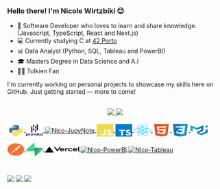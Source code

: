 ### Hello there! I'm Nicole Wirtzbiki 😊
- 🚀 Software Developer who loves to learn and share knowledge. (Javascript, TypeScript, React and Next.js)
- 💻 Currently studying C at [42 Porto](https://www.42porto.com/)  
- 📊  Data Analyst (Python, SQL, Tableau and PowerBI)
- 🎓 Masters Degree in Data Science and A.I
- 🧙‍♂️ Tolkien Fan

I'm currently working on personal projects to showcase my skills here on GitHub. Just getting started — more to come!

</br>
<div align="center">
  <a href="https://github.com/nicowirtzbiki">
  <img height="160em" src="https://github-readme-stats.vercel.app/api?username=nicowirtzbiki&show_icons=true&theme=dracula&include_all_commits=true&count_private=true"/>
  <img height="160em" src="https://github-readme-stats.vercel.app/api/top-langs/?username=nicowirtzbiki&layout=compact&langs_count=7&theme=dracula"/>
</div>

<div style="display: inline_block"><br>
 <img align="center" alt="Nico-Python" height="30" width="40" src="https://raw.githubusercontent.com/devicons/devicon/master/icons/python/python-original.svg">
 <img align="center" alt="Nico-Pandas" height="30" width="40" src="https://raw.githubusercontent.com/devicons/devicon/master/icons/pandas/pandas-original-wordmark.svg"> 
 <img align="center" alt="Nico-JupyNote" height="30" width="40" src="https://cdn.jsdelivr.net/gh/devicons/devicon/icons/jupyter/jupyter-original-wordmark.svg" />
 <img align="center" alt="Nico-Js" height="30" width="40" src="https://raw.githubusercontent.com/devicons/devicon/master/icons/javascript/javascript-plain.svg">
 <img align="center" alt="Nico-Ts" height="30" width="40" src="https://raw.githubusercontent.com/devicons/devicon/master/icons/typescript/typescript-plain.svg">
 <img align="center" alt="Nico-React" height="30" width="40" src="https://raw.githubusercontent.com/devicons/devicon/master/icons/react/react-original.svg">
 <img align="center" alt="Nico-HTML" height="30" width="40" src="https://raw.githubusercontent.com/devicons/devicon/master/icons/html5/html5-original.svg">
 <img align="center" alt="Nico-CSS" height="30" width="40" src="https://raw.githubusercontent.com/devicons/devicon/master/icons/css3/css3-original.svg">
 <img align="center" alt="Nico-MUI" height="30" width="40" src="https://raw.githubusercontent.com/devicons/devicon/master/icons/materialui/materialui-original.svg"> 
 <img align="center" alt="Nico-Postman" height="30" width="40" src="https://raw.githubusercontent.com/devicons/devicon/master/icons/postman/postman-original.svg">
 <img align="center" alt="Nico-Supabase" height="30" width="40" src="https://raw.githubusercontent.com/devicons/devicon/master/icons/supabase/supabase-original.svg">
 <img align="center" alt="Nico-Vercel" height="60" width="80" src="https://raw.githubusercontent.com/devicons/devicon/master/icons/vercel/vercel-original-wordmark.svg"> 
 <img align="center" alt="Nico-PowerBI" height="30" width="40" src="https://upload.wikimedia.org/wikipedia/commons/c/cf/New_Power_BI_Logo.svg">
 <img align="center" alt="Nico-Tableau" height="30" width="135" src="https://upload.wikimedia.org/wikipedia/commons/thumb/4/4b/Tableau_Logo.png/1920px-Tableau_Logo.png"> 

  
 <!-- <img align="right" alt="Nico-pic" height="150" style="border-radius:50px;" src="https://miro.medium.com/max/1200/1*kXD01FAUy6eb4usA6DqPYQ.png"> -->

</div>
  
  ##
 
<div> 
 <a href="https://www.linkedin.com/in/nicole-wirtzbiki/" target="_blank"><img src="https://img.shields.io/badge/-LinkedIn-%230077B5?style=for-the-badge&logo=linkedin&logoColor=white" target="_blank"></a> 
 <a href = "https://nicolewirtzbiki.medium.com/"><img src="https://img.shields.io/badge/Medium-12100E?style=for-the-badge&logo=medium&logoColor=white"></a>
 <a href="mailto:wirtz.nico@gmail.com" target="_blank"><img src="https://img.shields.io/badge/Gmail-D14836?style=for-the-badge&logo=gmail&logoColor=white"></a>
 
 <!-- ![Snake animation](https://github.com/nicowirtzbiki/nicowirtzbiki/blob/output/github-contribution-grid-snake.svg) -->
</div>


 



  
  
